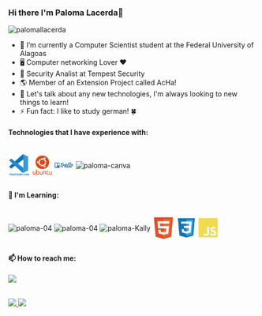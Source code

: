 
### Hi there I'm Paloma Lacerda👋


<p align="left"> <img src="https://komarev.com/ghpvc/?username=palomallacerda&label=Profile%20views&color=0e75b6&style=flat" alt="palomallacerda" /> </p>

- 🔭 I’m currently a Computer Scientist student at the Federal University of Alagoas
- 🖥 Computer networking Lover ❤
- 🌱 Security Analist at Tempest Security
- :earth_americas: Member of an Extension Project called AcHa!   
- 💬 Let's talk about any new technologies, I'm always looking to new things to learn! 
- ⚡ Fun fact: I like to study german! :four_leaf_clover:
<h4>Technologies that I have experience with:</h4> <div style="display:inline_block"><br>
  <img align="Center" alt="paloma01" heigth="35" width="45" src="https://github.com/devicons/devicon/blob/master/icons/vscode/vscode-original-wordmark.svg">
  <img align="Center" alt="paloma-02" heigth="30" width="40" src="https://github.com/devicons/devicon/blob/master/icons/ubuntu/ubuntu-plain-wordmark.svg">
  <img align="Center" alt="paloma-03" heigth="30" width="40" src="https://github.com/devicons/devicon/blob/master/icons/trello/trello-plain-wordmark.svg">
  <img align="Center" alt="paloma-canva" heigth="30" width="40" src="https://img.icons8.com/cute-clipart/452/canva-app.png">
</div>

##
<h4>📖 I'm Learning:</h4> <div style="display:inline_block"><br>
  <img align="Center" alt="paloma-04" heigth="40" width="50" src="https://image.flaticon.com/icons/png/512/2092/2092663.png">
  <img align="Center" alt="paloma-04" heigth="40" width="50" src="https://www.clipartmax.com/png/small/226-2267460_07-dec-cyber-security-icon-home-cyber-security-security-icon.png">
  <img align="Center" alt="paloma-Kally" heigth="40" width="50" src="https://github.com/omer-dogan/kali-wallpapers/blob/main/kali-red/red-kali-abstract-sky-16x9.png">
  <img align="Center" alt="paloma-html" heigth="35" width="45" src="https://github.com/devicons/devicon/blob/master/icons/html5/html5-original.svg">
  <img align="Center" alt="paloma-CSS" heigth="30" width="40" src="https://github.com/devicons/devicon/blob/master/icons/css3/css3-original.svg">
  <img align="Center" alt="paloma-JS" heigth="30" width="40" src="https://github.com/devicons/devicon/blob/master/icons/javascript/javascript-plain.svg">
  
</div>

##

<h4>📫 How to reach me:</h4>  
<div>
  <a href="https://www.linkedin.com/in/paloma-lacerda-96056a1a8">
  <img heigth="80em" src="https://img.shields.io/badge/linkedin-%230077B5.svg?&style=for-the-badge&logo=linkedin&logoColor=white"/>
</div>
  
##
  
<div>
    <a href="github.com/palomallacerda">
    <img heigth="180em" src="https://github-readme-stats.vercel.app/api?username=palomallacerda&show_icons=True&theme=midnight-purple"/>  
    <img heigth ="180en" src="https://github-readme-stats.vercel.app/api/top-langs/?username=palomallacerda&layout=compact&show_icons=True&theme=midnight-purple"/>
</div>

 
  
